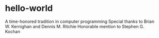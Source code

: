 # hello-world
A time-honored tradition in computer programming
Special thanks to Brian W. Kernighan and Dennis M. Ritchie
Honorable mention to Stephen G. Kochan
